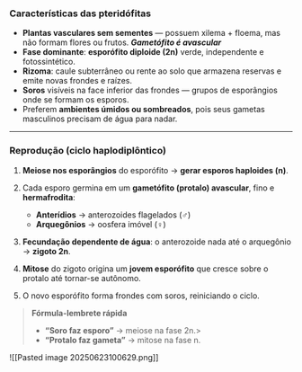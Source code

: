  ### **Características das pteridófitas**

- **Plantas vasculares sem sementes** — possuem xilema + floema, mas não formam flores ou frutos. ***Gametófito é avascular***
- **Fase dominante**: **esporófito diploide (2n)** verde, independente e fotossintético.
- **Rizoma**: caule subterrâneo ou rente ao solo que armazena reservas e emite novas frondes e raízes.
- **Soros** visíveis na face inferior das frondes — grupos de esporângios onde se formam os esporos.
- Preferem **ambientes úmidos ou sombreados**, pois seus gametas masculinos precisam de água para nadar.
---

### **Reprodução (ciclo haplodiplôntico)**

1. **Meiose nos esporângios** do esporófito → **gerar esporos haploides (n)**.

2. Cada esporo germina em um **gametófito (protalo) avascular**, fino e **hermafrodita**:
    - **Anterídios** → anterozoides flagelados (♂)
    - **Arquegônios** → oosfera imóvel (♀)
        
3. **Fecundação dependente de água**: o anterozoide nada até o arquegônio → **zigoto 2n**.

4. **Mitose** do zigoto origina um **jovem esporófito** que cresce sobre o protalo até tornar-se autônomo.

5. O novo esporófito forma frondes com soros, reiniciando o ciclo.


> **Fórmula-lembrete rápida**
> 
> - **“Soro faz esporo”** → meiose na fase 2n.>     
> - **“Protalo faz gameta”** → mitose na fase n.

![[Pasted image 20250623100629.png]]